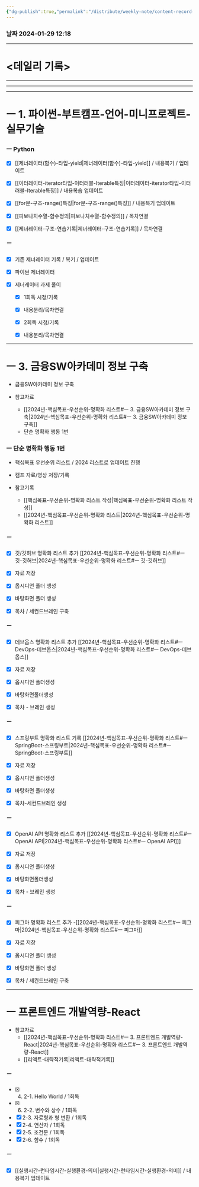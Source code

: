 ```yaml
---
{"dg-publish":true,"permalink":"/distribute/weekly-note/content-record-folder/2024-01-28-w5/","tags":["데일리-주간-기록"],"noteIcon":""}
---
```


### 날짜 2024-01-29 12:18

-------------------------------

# <데일리 기록> 


------------
---------
----
# ㅡ 1. 파이썬-부트캠프-언어-미니프로젝트-실무기술

### ㅡ Python
- [x] [[제너레이터(함수)-타입-yield\|제너레이터(함수)-타입-yield]] / 내용복기 / 업데이트
- [x] [[이터레이터-iterator타입-이터러블-Iterable특징\|이터레이터-iterator타입-이터러블-Iterable특징]] / 내용복습 업데이트
- [x] [[for문-구조-range()특징\|for문-구조-range()특징]] / 내용복기 업데이트
- [x] [[피보나치수열-함수정의\|피보나치수열-함수정의]] / 목차연결
- [x] [[제너레이터-구조-연습기록\|제너레이터-구조-연습기록]] / 목차연결


##### ㅡ
- [x] 기존 제너레이터 기록 / 복기 / 업데이트 
	
- [x] 파이썬 제너레이터
- [x] 제너레이터 과제 풀이
	- [x] 1회독 시청/기록
	- [x] 내용분리/목차연결
	- [x] 2회독 시청/기록
	- [x] 내용분리/목차연결


-------------
# ㅡ 3. 금융SW아카데미 정보 구축
- 금융SW아카데미 정보 구축
	
- 참고자료
	- [[2024년-핵심목표-우선순위-명확화 리스트#ㅡ 3. 금융SW아카데미 정보 구축\|2024년-핵심목표-우선순위-명확화 리스트#ㅡ 3. 금융SW아카데미 정보 구축]]
	- 단순 명확화 행동 1번
	
###  ㅡ 단순 명확화 행동 1번
- 핵심목표 우선순위 리스트 / 2024 리스트로 업데이트 진행
- 캠프 자료/영상 저장/기록
	
- 참고기록
	- [[핵심목표-우선순위-명확화 리스트 작성\|핵심목표-우선순위-명확화 리스트 작성]]
	- [[2024년-핵심목표-우선순위-명확화 리스트\|2024년-핵심목표-우선순위-명확화 리스트]]



##### ㅡ
- [x] 깃/깃허브 명확화 리스트 추가
	[[2024년-핵심목표-우선순위-명확화 리스트#ㅡ 깃-깃허브\|2024년-핵심목표-우선순위-명확화 리스트#ㅡ 깃-깃허브]]
	
- [x] 자료 저장
- [x] 옵시디언 폴더 생성
- [x] 바탕화면 폴더 생성
- [x] 목차 / 세컨드브레인 구축

##### ㅡ
- [x] 데브옵스 명확화 리스트 추가
	[[2024년-핵심목표-우선순위-명확화 리스트#ㅡ DevOps-데브옵스\|2024년-핵심목표-우선순위-명확화 리스트#ㅡ DevOps-데브옵스]]
	
- [x] 자료 저장
- [x] 옵시디언 폴더생성
- [x] 바탕화면폴더생성
- [x] 목차 - 브레인 생성


##### ㅡ
- [x] 스프링부트 명확화 리스트 기록
	[[2024년-핵심목표-우선순위-명확화 리스트#ㅡ SpringBoot-스프링부트\|2024년-핵심목표-우선순위-명확화 리스트#ㅡ SpringBoot-스프링부트]]
	
- [x] 자료 저장
- [x] 옵시디언 폴더생성
- [x] 바탕화면 폴더생성
- [x] 목차-세컨드브레인 생성


##### ㅡ
- [x]  OpenAI API 명확화 리스트 추가
	[[2024년-핵심목표-우선순위-명확화 리스트#ㅡ OpenAI API\|2024년-핵심목표-우선순위-명확화 리스트#ㅡ OpenAI API]]]
	
- [x] 자료 저장
- [x] 옵시디언 폴더생성
- [x] 바탕화면폴더생성
- [x] 목차 - 브레인 생성

##### ㅡ
- [x] 피그마 명확화 리스트 추가
	-[[2024년-핵심목표-우선순위-명확화 리스트#ㅡ 피그마\|2024년-핵심목표-우선순위-명확화 리스트#ㅡ 피그마]]
	
- [x] 자료 저장
- [x] 옵시디언 폴더 생성
- [x] 바탕화면 폴더 생성
- [x] 목차 / 세컨드브레인 구축

----
# ㅡ 프론트엔드 개발역량-React

- 참고자료
	- [[2024년-핵심목표-우선순위-명확화 리스트#ㅡ 3. 프론트엔드 개발역량-React\|2024년-핵심목표-우선순위-명확화 리스트#ㅡ 3. 프론트엔드 개발역량-React]]
	- [[리액트-대략적기록\|리액트-대략적기록]]

##### ㅡ
- [x] 4. 2-1. Hello World / 1회독
- [x] 6. 2-2. 변수와 상수 / 1회독
- [x] 2-3. 자료형과 형 변환  / 1회독
- [x] 2-4. 연산자 / 1회독
- [x] 2-5. 조건문 / 1회독
- [x] 2-6. 함수 / 1회독
##### ㅡ
- [x] [[실행시간-런타임시간-실행환경-의미\|실행시간-런타임시간-실행환경-의미]] / 내용복기  업데이트

